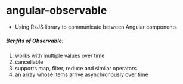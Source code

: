 # angular-observable
- Using RxJS library to communicate between Angular components
##### Benfits of Observable:
1. works with multiple values over time
2. cancellable
3. supports map, filter, reduce and similar operators
4. an array whose items arrive asynchronously over time
